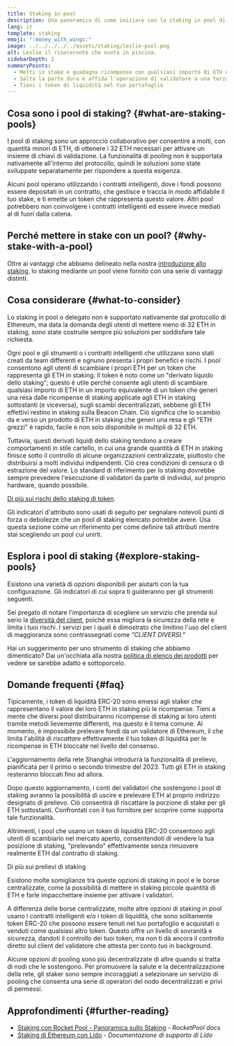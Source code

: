 ```yaml
---
title: Staking in pool
description: Una panoramica di come iniziare con lo staking in pool di ETH
lang: it
template: staking
emoji: ":money_with_wings:"
image: ../../../../../assets/staking/leslie-pool.png
alt: Leslie il rinoceronte che nuota in piscina.
sidebarDepth: 2
summaryPoints:
  - Metti in stake e guadagna ricompense con qualsiasi importo di ETH unendo le forze con gli altri
  - Salta la parte dura e affida l'operazione di validatore a una terza parte
  - Tieni i token di liquidità nel tuo portafoglio
---
```


## Cosa sono i pool di staking? {#what-are-staking-pools}

I pool di staking sono un approccio collaborativo per consentire a molti, con quantità minori di ETH, di ottenere i 32 ETH necessari per attivare un insieme di chiavi di validazione. La funzionalità di pooling non è supportata nativamente all'interno del protocollo, quindi le soluzioni sono state sviluppate separatamente per rispondere a questa esigenza.

Alcuni pool operano utilizzando i contratti intelligenti, dove i fondi possono essere depositati in un contratto, che gestisce e traccia in modo affidabile il tuo stake, e ti emette un token che rappresenta questo valore. Altri pool potrebbero non coinvolgere i contratti intelligenti ed essere invece mediati al di fuori dalla catena.

## Perché mettere in stake con un pool? {#why-stake-with-a-pool}

Oltre ai vantaggi che abbiamo delineato nella nostra [introduzione allo staking](/staking/), lo staking mediante un pool viene fornito con una serie di vantaggi distinti.

<CardGrid>
  <Card title="Bassa barriera all’ingresso" emoji="🐟" description="Not a whale? No problem. Most staking pools let you stake virtually any amount of ETH by joining forces with other stakers, unlike staking solo which requires 32 ETH." />
  <Card title="Inizia oggi" emoji=":stopwatch:" description="Staking with a pool is as easy as a token swap. No need to worry about hardware setup and node maintenance. Pools allow you to deposit your ETH which enables node operators to run validators. Rewards are then distributed to contributors minus a fee for node operations." />
  <Card title="Token di liquidità" emoji=":droplet:" description="Many staking pools provide a token that represents a claim on your staked ETH and the rewards it generates. This allows you to make use of your staked ETH, e.g. as collateral in DeFi applications." />
</CardGrid>

<StakingComparison page="pools" />

## Cosa considerare {#what-to-consider}

Lo staking in pool o delegato non è supportato nativamente dal protocollo di Ethereum, ma data la domanda degli utenti di mettere meno di 32 ETH in staking, sono state costruite sempre più soluzioni per soddisfare tale richiesta.

Ogni pool e gli strumenti o i contratti intelligenti che utilizzano sono stati creati da team differenti e ognuno presenta i propri benefici e rischi. I pool consentono agli utenti di scambiare i propri ETH per un token che rappresenta gli ETH in staking. Il token è noto come un "derivato liquido dello staking"; questo è utile perché consente agli utenti di scambiare qualsiasi importo di ETH in un importo equivalente di un token che generi una resa dalle ricompense di staking applicate agli ETH in staking sottostanti (e viceversa), sugli scambi decentralizzati, sebbene gli ETH effettivi restino in staking sulla Beacon Chain. Ciò significa che lo scambio da e verso un prodotto di ETH in staking che generi una resa e gli "ETH grezzi" è rapido, facile e non solo disponibile in multipli di 32 ETH.

Tuttavia, questi derivati liquidi dello staking tendono a creare comportamenti in stile cartello, in cui una grande quantità di ETH in staking finisce sotto il controllo di alcune organizzazioni centralizzate, piuttosto che distribuirsi a molti individui indipendenti. Ciò crea condizioni di censura o di estrazione del valore. Lo standard di riferimento per lo staking dovrebbe sempre prevedere l'esecuzione di validatori da parte di individui, sul proprio hardware, quando possibile.

[Di più sui rischi dello staking di token](https://notes.ethereum.org/@djrtwo/risks-of-lsd).

Gli indicatori d'attributo sono usati di seguito per segnalare notevoli punti di forza o debolezze che un pool di staking elencato potrebbe avere. Usa questa sezione come un riferimento per come definire tali attributi mentre stai scegliendo un pool cui unirti.

<StakingConsiderations page="pools" />

## Esplora i pool di staking {#explore-staking-pools}

Esistono una varietà di opzioni disponibili per aiutarti con la tua configurazione. Gli indicatori di cui sopra ti guideranno per gli strumenti seguenti.

<InfoBanner emoji="⚠️" isWarning>
Sei pregato di notare l'importanza di scegliere un servizio che prenda sul serio la <a href="/developers/docs/nodes-and-clients/client-diversity/">diversità del client</a>, poiché essa migliora la sicurezza della rete e limita i tuoi rischi. I servizi per i quali è dimostrato che limitino l'uso del client di maggioranza sono contrassegnati come <em style="text-transform: uppercase;">"client diversi."</em>
</InfoBanner>

<StakingProductsCardGrid category="pools" />

Hai un suggerimento per uno strumento di staking che abbiamo dimenticato? Dai un'occhiata alla nostra [politica di elenco dei prodotti](/contributing/adding-staking-products/) per vedere se sarebbe adatto e sottoporcelo.

## Domande frequenti {#faq}

<ExpandableCard title="Come ottengo ricompense?">
Tipicamente, i token di liquidità ERC-20 sono emessi agli staker che rappresentano il valore dei loro ETH in staking più le ricompense. Tieni a mente che diversi pool distribuiranno ricompense di staking ai loro utenti tramite metodi lievemente differenti, ma questo è il tema comune.
</ExpandableCard>

<ExpandableCard title="Quando posso prelevare il mio stake?">
Al momento, è impossibile prelevare fondi da un validatore di Ethereum, il che limita l'abilità di <i>riscattare</i> effettivamente il tuo token di liquidità per le ricompense in ETH bloccate nel livello del consenso.

L'aggiornamento della rete Shanghai introdurrà la funzionalità di prelievo, pianificata per il primo o secondo trimestre del 2023. Tutti gli ETH in staking resteranno bloccati fino ad allora.

Dopo questo aggiornamento, i conti dei validatori che sostengono i pool di staking avranno la possibilità di uscire e prelevare ETH al proprio indirizzo designato di prelievo. Ciò consentirà di riscattare la porzione di stake per gli ETH sottostanti. Confrontati con il tuo fornitore per scoprire come supporta tale funzionalità.

Altrimenti, i pool che usano un token di liquidità ERC-20 consentono agli utenti di scambiarlo nel mercato aperto, consentendoti di vendere la tua posizione di staking, "prelevando" effettivamente senza rimuovere realmente ETH dal contratto di staking.

<ButtonLink to="/staking/withdrawals/">Di più sui prelievi di staking</ButtonLink>
</ExpandableCard>

<ExpandableCard title="È diverso dallo staking con la mia borsa?">
Esistono molte somiglianze tra queste opzioni di staking in pool e le borse centralizzate, come la possibilità di mettere in staking piccole quantità di ETH e farle impacchettare insieme per attivare i validatori.

A differenza delle borse centralizzate, molte altre opzioni di staking in pool usano i contratti intelligenti e/o i token di liquidità, che sono solitamente token ERC-20 che possono essere tenuti nel tuo portafoglio e acquistati o venduti come qualsiasi altro token. Questo offre un livello di sovranità e sicurezza, dandoti il controllo dei tuoi token, ma non ti dà ancora il controllo diretto sul client del validatore che attesta per conto tuo in background.

Alcune opzioni di pooling sono più decentralizzate di altre quando si tratta di nodi che le sostengono. Per promuovere la salute e la decentralizzazione della rete, gli staker sono sempre incoraggiati a selezionare un servizio di pooling che consenta una serie di operatori del nodo decentralizzati e privi di permessi.
</ExpandableCard>

## Approfondimenti {#further-reading}

- [Staking con Rocket Pool - Panoramica sullo Staking](https://docs.rocketpool.net/guides/staking/overview.html) - _RocketPool docs_
- [Staking di Ethereum con Lido](https://help.lido.fi/en/collections/2947324-staking-ethereum-with-lido) - _Documentazione di supporto di Lido_
